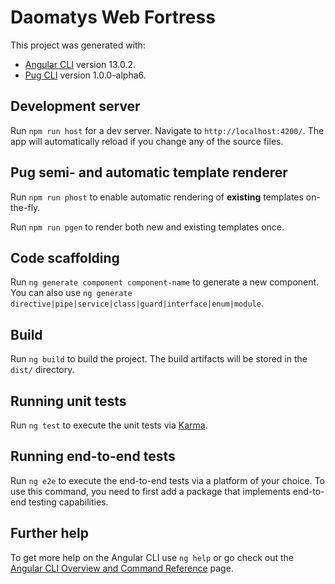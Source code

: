 # Daomatys Web Fortress

This project was generated with:

- [Angular CLI](https://github.com/angular/angular-cli) version 13.0.2.
- [Pug CLI](https://github.com/pugjs/pug-cli) version 1.0.0-alpha6.


## Development server

Run `npm run host` for a dev server.  Navigate to `http://localhost:4200/`. The app will automatically reload if you change any of the source files.


## Pug semi- and automatic template renderer

Run `npm run phost` to enable automatic rendering of **existing** templates on-the-fly.

Run `npm run pgen` to render both new and existing templates once.


## Code scaffolding

Run `ng generate component component-name` to generate a new component. You can also use `ng generate directive|pipe|service|class|guard|interface|enum|module`.


## Build

Run `ng build` to build the project. The build artifacts will be stored in the `dist/` directory.


## Running unit tests

Run `ng test` to execute the unit tests via [Karma](https://karma-runner.github.io).


## Running end-to-end tests

Run `ng e2e` to execute the end-to-end tests via a platform of your choice. To use this command, you need to first add a package that implements end-to-end testing capabilities.


## Further help

To get more help on the Angular CLI use `ng help` or go check out the [Angular CLI Overview and Command Reference](https://angular.io/cli) page.